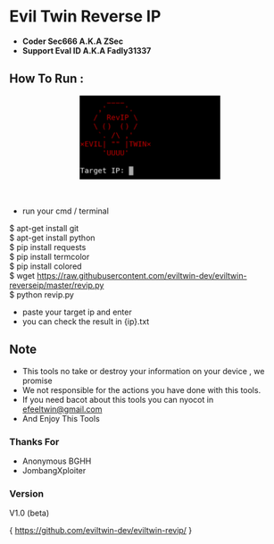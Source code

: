 # Evil Twin Reverse IP

- **Coder Sec666 A.K.A ZSec**
- **Support Eval ID A.K.A Fadly31337**

## How To Run :
 
 <p align="center">
 <img width="50%" src="images/20200426_132127.jpg"/>
 </p><br>
 
 - run your cmd / terminal
 
$ apt-get install git <br>
$ apt-get install python <br>
$ pip install requests <br>
$ pip install termcolor <br>
$ pip install colored <br>
$ wget https://raw.githubusercontent.com/eviltwin-dev/eviltwin-reverseip/master/revip.py <br>
$ python revip.py <br>

- paste your target ip and enter
- you can check the result in {ip}.txt

## Note

- This tools no take or destroy your information on your device , we promise
- We not responsible for the actions you have done with this tools.
- If you need bacot about this tools you can nyocot in efeeltwin@gmail.com
- And Enjoy This Tools

### Thanks For

- Anonymous BGHH
- JombangXploiter

### Version

V1.0 (beta)

{ https://github.com/eviltwin-dev/eviltwin-revip/ }
